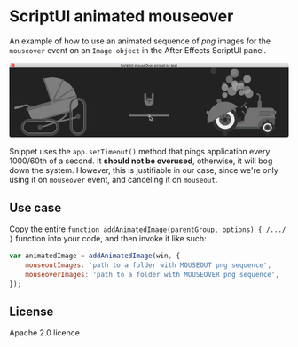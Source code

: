 # ScriptUI animated mouseover

An example of how to use an animated sequence of *png* images for the `mouseover` event on an `Image object` in the After Effects ScriptUI panel.

![ScriptUI animated mouseover](preview.gif)

Snippet uses the `app.setTimeout()` method that pings application every 1000/60th of a second. It **should not be overused**, otherwise, it will bog down the system. However, this is justifiable in our case, since we're only using it on `mouseover` event, and canceling it on `mouseout`.

## Use case

Copy the entire `function addAnimatedImage(parentGroup, options) { /.../ }` function into your code, and then invoke it like such:

```javascript
var animatedImage = addAnimatedImage(win, {
    mouseoutImages: 'path to a folder with MOUSEOUT png sequence',
    mouseoverImages: 'path to a folder with MOUSEOVER png sequence',
});
```

## License

Apache 2.0 licence

